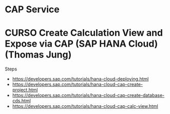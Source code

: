 # CAP Service
# CURSO Create Calculation View and Expose via CAP (SAP HANA Cloud) (Thomas Jung)

Steps
- https://developers.sap.com/tutorials/hana-cloud-deploying.html
- https://developers.sap.com/tutorials/hana-cloud-cap-create-project.html
- https://developers.sap.com/tutorials/hana-cloud-cap-create-database-cds.html
- https://developers.sap.com/tutorials/hana-cloud-cap-calc-view.html



